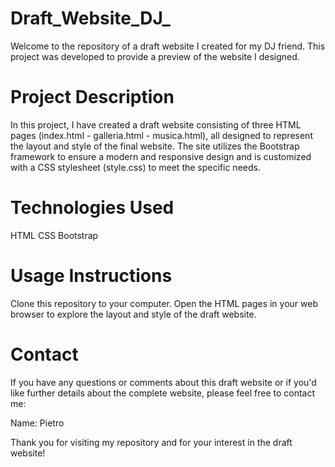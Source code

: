 # Draft_Website_DJ_

Welcome to the repository of a draft website I created for my DJ friend. This project was developed to provide a preview of the website I designed.

# Project Description

In this project, I have created a draft website consisting of three HTML pages (index.html - galleria.html - musica.html), all designed to represent the layout and style of the final website. The site utilizes the Bootstrap framework to ensure a modern and responsive design and is customized with a CSS stylesheet (style.css) to meet the specific needs.

# Technologies Used
HTML
CSS
Bootstrap

# Usage Instructions

Clone this repository to your computer.
Open the HTML pages in your web browser to explore the layout and style of the draft website.

# Contact
If you have any questions or comments about this draft website or if you'd like further details about the complete website, please feel free to contact me:

Name: Pietro

Thank you for visiting my repository and for your interest in the draft website!
